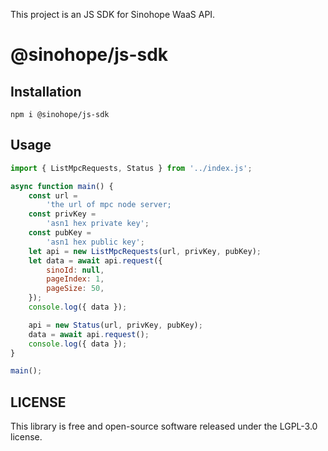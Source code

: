This project is an JS SDK for Sinohope WaaS API. 
# @sinohope/js-sdk

## Installation
```
npm i @sinohope/js-sdk
```

## Usage

```js
import { ListMpcRequests, Status } from '../index.js';

async function main() {
    const url =
        'the url of mpc node server;
    const privKey =
        'asn1 hex private key';
    const pubKey =
        'asn1 hex public key';
    let api = new ListMpcRequests(url, privKey, pubKey);
    let data = await api.request({
        sinoId: null,
        pageIndex: 1,
        pageSize: 50,
    });
    console.log({ data });

    api = new Status(url, privKey, pubKey);
    data = await api.request();
    console.log({ data });
}

main();

```

## LICENSE

This library is free and open-source software released under the LGPL-3.0 license.